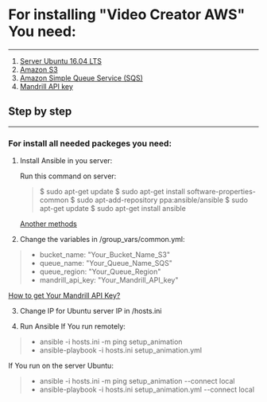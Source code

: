 # For installing "Video Creator AWS" You need: 
***
1. [Server Ubuntu 16.04 LTS](https://aws.amazon.com/marketplace/pp/B01JBL2I8U)
2. [Amazon S3](https://aws.amazon.com/s3/)
3. [Amazon Simple Queue Service (SQS)](https://aws.amazon.com/sqs/)
4. [Mandrill API key](https://www.mandrill.com/)

## Step by step
***
### For install all needed packeges you need:
1. Install Ansible in you server:

	Run this command on server:
	>  $ sudo apt-get update
	>  $ sudo apt-get install software-properties-common
	>  $ sudo apt-add-repository ppa:ansible/ansible
	>  $ sudo apt-get update
	>  $ sudo apt-get install ansible
	
	[Another methods](https://docs.ansible.com/ansible/latest/installation_guide/intro_installation.html)

2. Сhange the variables in /group_vars/common.yml:

> * bucket_name: "Your_Bucket_Name_S3"<br />
> * queue_name: "Your_Queue_Name_SQS"<br />
> * queue_region: "Your_Queue_Region"<br />
> * mandrill_api_key: "Your_Mandrill_API_key"<br />

[How to get Your Mandrill API Key?](https://www.inboundnow.com/how-to-get-your-mandrill-api-key/)

3. Change IP for Ubuntu server IP in /hosts.ini

4. Run Ansible
If You run remotely:

> * ansible -i hosts.ini -m ping setup_animation
> * ansible-playbook -i hosts.ini setup_animation.yml

If You run on the server Ubuntu:

> * ansible -i hosts.ini -m ping setup_animation --connect local
> * ansible-playbook -i hosts.ini setup_animation.yml --connect local
